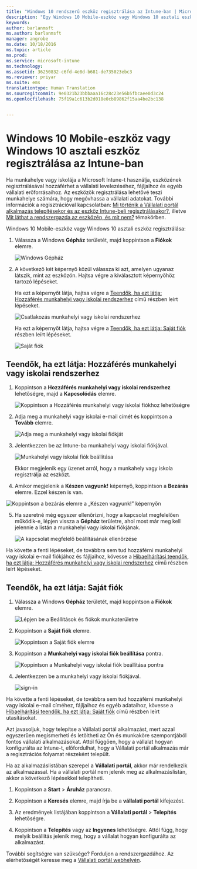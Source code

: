 ```yaml
---
title: "Windows 10 rendszerű eszköz regisztrálása az Intune-ban | Microsoft Intune"
description: "Egy Windows 10 Mobile-eszköz vagy Windows 10 asztali eszköz regisztrálását mutatja be az Intune-ban"
keywords: 
author: barlanmsft
ms.author: barlanmsft
manager: angrobe
ms.date: 10/18/2016
ms.topic: article
ms.prod: 
ms.service: microsoft-intune
ms.technology: 
ms.assetid: 36250832-c6fd-4e8d-b681-de735023ebc3
ms.reviewer: priyar
ms.suite: ems
translationtype: Human Translation
ms.sourcegitcommit: 9e0321b23bbbaaa16c28c23e56b5fbcaee0d3c24
ms.openlocfilehash: 75f19a1c613b2d018e0cb89862f15aa4be2bc138


---
```



# <a name="enroll-your-windows-10-mobile-or-windows-10-desktop-device-in-intune"></a>Windows 10 Mobile-eszköz vagy Windows 10 asztali eszköz regisztrálása az Intune-ban

Ha munkahelye vagy iskolája a Microsoft Intune-t használja, eszközének regisztrálásával hozzáférhet a vállalati levelezéséhez, fájljaihoz és egyéb vállalati erőforrásaihoz. Az eszközök regisztrálása lehetővé teszi munkahelye számára, hogy megóvhassa a vállalati adatokat. További információk a regisztrációval kapcsolatban: [Mi történik a Vállalati portál alkalmazás telepítésekor és az eszköz Intune-beli regisztrálásakor?](what-happens-if-you-install-the-company-portal-app-and-enroll-your-device-in-intune-windows.md), illetve [Mit láthat a rendszergazda az eszközén, és mit nem?](what-can-your-it-administrator-see-when-you-enroll-your-device-in-intune-windows.md) témakörben.


Windows 10 Mobile-eszköz vagy Windows 10 asztali eszköz regisztrálása:

1.  Válassza a Windows **Gépház** területét, majd koppintson a **Fiókok** elemre.

    ![Windows Gépház](./media/w10-enroll-rs1-settings-accounts.png)

2.  A következő két képernyő közül válassza ki azt, amelyen ugyanaz látszik, mint az eszközön. Hajtsa végre a kiválasztott képernyőhöz tartozó lépéseket.

    Ha ezt a képernyőt látja, hajtsa végre a [Teendők, ha ezt látja: Hozzáférés munkahelyi vagy iskolai rendszerhez](#steps-to-follow-if-you-see-access-work-or-school) című részben leírt lépéseket.

    ![Csatlakozás munkahelyi vagy iskolai rendszerhez](./media/w10-enroll-rs1-connect-to-work-or-school.png)

    Ha ezt a képernyőt látja, hajtsa végre a [Teendők, ha ezt látja: Saját fiók](#steps-to-follow-if-you-see-your-account) részben leírt lépéseket.

    ![Saját fiók](./media/w10-enroll-2-accounts-your-account.png)

## <a name="steps-to-follow-if-you-see-access-work-or-school"></a>Teendők, ha ezt látja: Hozzáférés munkahelyi vagy iskolai rendszerhez

1.  Koppintson a **Hozzáférés munkahelyi vagy iskolai rendszerhez** lehetőségre, majd a **Kapcsolódás** elemre.

    ![Koppintson a Hozzáférés munkahelyi vagy iskolai fiókhoz lehetőségre](./media/w10-enroll-rs1-connect-to-work-or-school.png)

2.  Adja meg a munkahelyi vagy iskolai e-mail címét és koppintson a **Tovább** elemre.

    ![Adja meg a munkahelyi vagy iskolai fiókját](./media/w10-enroll-rs1-set-up-work-or-school-account.png)

3. Jelentkezzen be az Intune-ba munkahelyi vagy iskolai fiókjával.

    ![Munkahelyi vagy iskolai fiók beállítása](./media/w10-enroll-rs1-enter-your-credentials.png)

    Ekkor megjelenik egy üzenet arról, hogy a munkahely vagy iskola regisztrálja az eszközt.

4. Amikor megjelenik a **Készen vagyunk!** képernyő, koppintson a **Bezárás** elemre. Ezzel készen is van.

  ![Koppintson a bezárás elemre a „Készen vagyunk!” képernyőn](./media/w10-enroll-rs1-youre-all-set.png)

5. Ha szeretné még egyszer ellenőrizni, hogy a kapcsolat megfelelően működik-e, lépjen vissza a **Gépház** területre, ahol most már meg kell jelennie a listán a munkahelyi vagy iskolai fiókjának.

    ![A kapcsolat megfelelő beállításának ellenőrzése](./media/w10-enroll-rs1-validate-successful-enrollment.png)

Ha követte a fenti lépéseket, de továbbra sem tud hozzáférni munkahelyi vagy iskolai e-mail fiókjához és fájljaihoz, kövesse a [Hibaelhárítási teendők, ha ezt látja: Hozzáférés munkahelyi vagy iskolai rendszerhez](troubleshoot-your-windows-10-device-windows.md#troubleshooting-steps-to-follow-if-you-see-access-work-or-school) című részben leírt lépéseket.


## <a name="steps-to-follow-if-you-see-your-account"></a>Teendők, ha ezt látja: Saját fiók

1.  Válassza a Windows **Gépház** területét, majd koppintson a **Fiókok** elemre.

    ![Lépjen be a Beállítások és fiókok munkaterületre](./media/W10-enroll-1-settings-accounts.png)

2.  Koppintson a **Saját fiók** elemre.

    ![Koppintson a Saját fiók elemre](./media/W10-enroll-2-accounts-your-account.png)

3.  Koppintson a **Munkahelyi vagy iskolai fiók beállítása** pontra.

    ![Koppintson a Munkahelyi vagy iskolai fiók beállítása pontra](./media/w10-enroll-3-add-work-school-acct.png)

4.  Jelentkezzen be a munkahelyi vagy iskolai fiókjával.

    ![sign-in](./media/W10-enroll-4-sign-in.png)

Ha követte a fenti lépéseket, de továbbra sem tud hozzáférni munkahelyi vagy iskolai e-mail címéhez, fájljaihoz és egyéb adataihoz, kövesse a [Hibaelhárítási teendők, ha ezt látja: Saját fiók](troubleshoot-your-windows-10-device-windows.md#troubleshooting-steps-to-follow-if-you-see-your-account) című részben leírt utasításokat.

Azt javasoljuk, hogy telepítse a Vállalati portál alkalmazást, mert azzal egyszerűen megismerheti és letöltheti az Ön és munkaköre szempontjából fontos vállalati alkalmazásokat. Attól függően, hogy a vállalat hogyan konfigurálta az Intune-t, előfordulhat, hogy a Vállalati portál alkalmazás már a regisztrációs folyamat részeként települt.

Ha az alkalmazáslistában szerepel a **Vállalati portál**, akkor már rendelkezik az alkalmazással. Ha a vállalati portál nem jelenik meg az alkalmazáslistán, akkor a következő lépésekkel telepítheti.

1.  Koppintson a **Start** &gt; **Áruház** parancsra.

2.  Koppintson a **Keresés** elemre, majd írja be a **vállalati portál** kifejezést.

3.  Az eredmények listájában koppintson a **Vállalati portál** &gt; **Telepítés** lehetőségre.

4.  Koppintson a **Telepítés** vagy az **Ingyenes** lehetőségre. Attól függ, hogy melyik beállítás jelenik meg, hogy a vállalat hogyan konfigurálta az alkalmazást.

További segítségre van szüksége? Forduljon a rendszergazdához. Az elérhetőségét keresse meg a [Vállalati portál webhelyén](http://portal.manage.microsoft.com).





<!--HONumber=Oct16_HO1-->


